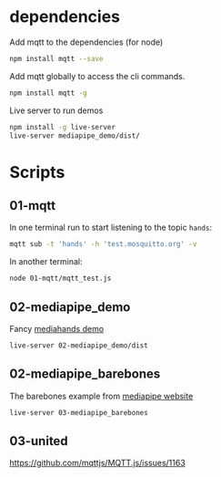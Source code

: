 # dependencies

Add mqtt to the dependencies (for node)
```bash
npm install mqtt --save
```

Add mqtt globally to access the cli commands.
```bash
npm install mqtt -g
```

Live server to run demos
```bash
npm install -g live-server
live-server mediapipe_demo/dist/
```

# Scripts
## 01-mqtt

In one terminal run to start listening to the topic `hands`:
```bash
mqtt sub -t 'hands' -h 'test.mosquitto.org' -v
```
In another terminal:
```bash
node 01-mqtt/mqtt_test.js
```

## 02-mediapipe_demo
Fancy [mediahands demo](https://codepen.io/mediapipe/pen/RwGWYJw)

```bash
live-server 02-mediapipe_demo/dist
```

## 02-mediapipe_barebones
The barebones example from [mediapipe website](https://google.github.io/mediapipe/solutions/hands.html#javascript-solution-api)

```bash
live-server 03-mediapipe_barebones
```

## 03-united

https://github.com/mqttjs/MQTT.js/issues/1163
